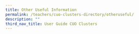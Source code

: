 ```yaml
---
title: Other Useful Information
permalink: /teachers/cuo-clusters-directory/otheruseful/
description: ""
third_nav_title: User Guide CUO Clusters
---
```

